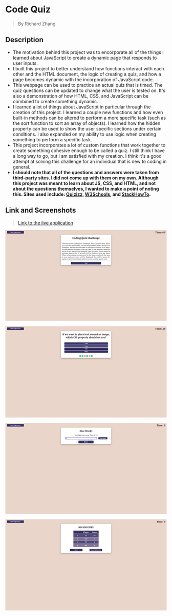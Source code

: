 # Code Quiz
> By Richard Zhang

## Description

- The motivation behind this project was to encorporate all of the things I learned about JavaScript to create a dynamic page that responds to user inputs.
- I built this project to better understand how functions interact with each other and the HTML document, the logic of creating a quiz, and how a page becomes dynamic with the incorporation of JavaScript code. 
- This webpage can be used to practice an actual quiz that is timed. The quiz questions can be updated to change what the user is tested on. It's also a demonstration of how HTML, CSS, and JavaScript can be combined to create something dynamic.
- I learned a lot of things about JavaScript in particular through the creation of this project. I learned a couple new functions and how even built-in methods can be altered to perform a more specific task (such as the sort function to sort an array of objects). I learned how the hidden property can be used to show the user specific sections under certain conditions. I also expanded on my ability to use logic when creating something to perform a specific task.
-  This project incorporates a lot of custom functions that work together to create something cohesive enough to be called a quiz. I still think I have a long way to go, but I am satisfied with my creation. I think it's a good attempt at solving this challenge for an individual that is new to coding in general.
- **I should note that all of the questions and answers were taken from third-party sites. I did not come up with them on my own. Although this project was meant to learn about JS, CSS, and HTML, and not about the questions themselves, I wanted to make a point of noting this. Sites used include: [Quizizz](https://quizizz.com/admin/quiz/5c6d209c55dba0001c8b2aec/html-css-and-js), [W3Schools](https://www.w3schools.com/js/js_quiz.asp), and [StackHowTo](https://stackhowto.com/html-css-mcqs-multiple-choice-questions-and-answers-part-2/).**

##  Link and Screenshots

> [Link to the live application](https://richardzhang01.github.io/code-quiz/)

![Screenshot one](./assets/images/screenshot-1.png)

![Screenshot two](./assets/images/screenshot-2.png)

![Screenshot three](./assets/images/screenshot-3.png)

![Screenshot four](./assets/images/screenshot-4.png)
